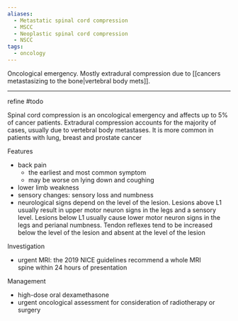 ```yaml
---
aliases:
  - Metastatic spinal cord compression
  - MSCC
  - Neoplastic spinal cord compression
  - NSCC
tags:
  - oncology
---
```

Oncological emergency. 
Mostly extradural compression due to [[cancers metastasizing to the bone|vertebral body mets]].  


---
refine  #todo 


Spinal cord compression is an oncological emergency and affects up to 5% of cancer patients. Extradural compression accounts for the majority of cases, usually due to vertebral body metastases. It is more common in patients with lung, breast and prostate cancer  
  
Features  

- back pain
    - the earliest and most common symptom
    - may be worse on lying down and coughing
- lower limb weakness
- sensory changes: sensory loss and numbness
- neurological signs depend on the level of the lesion. Lesions above L1 usually result in upper motor neuron signs in the legs and a sensory level. Lesions below L1 usually cause lower motor neuron signs in the legs and perianal numbness. Tendon reflexes tend to be increased below the level of the lesion and absent at the level of the lesion

  
Investigation  

- urgent MRI: the 2019 NICE guidelines recommend a whole MRI spine within 24 hours of presentation

  
Management  

- high-dose oral dexamethasone
- urgent oncological assessment for consideration of radiotherapy or surgery